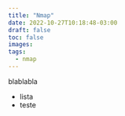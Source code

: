```yaml
---
title: "Nmap"
date: 2022-10-27T10:18:48-03:00
draft: false
toc: false
images:
tags:
  - nmap
---
```


blablabla

- lista 
- teste
